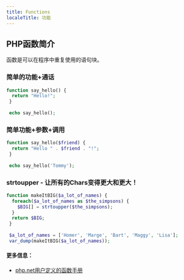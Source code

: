 ```yaml
---
title: Functions
localeTitle: 功能
---
```

## PHP函数简介

函数是可以在程序中重复使用的语句块。

### 简单的功能+通话

```php
function say_hello() { 
  return "Hello!"; 
 } 
 
 echo say_hello(); 
```

### 简单功能+参数+调用

```php
function say_hello($friend) { 
  return "Hello " . $friend . "!"; 
 } 
 
 echo say_hello('Tommy'); 
```

### strtoupper - 让所有的Chars变得更大和更大！

```php
function makeItBIG($a_lot_of_names) { 
  foreach($a_lot_of_names as $the_simpsons) { 
    $BIG[] = strtoupper($the_simpsons); 
  } 
  return $BIG; 
 } 
 
 $a_lot_of_names = ['Homer', 'Marge', 'Bart', 'Maggy', 'Lisa']; 
 var_dump(makeItBIG($a_lot_of_names)); 
```

#### 更多信息：

*   [php.net用户定义的函数手册](https://secure.php.net/manual/en/functions.user-defined.php)